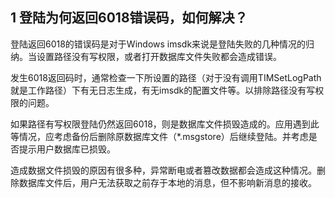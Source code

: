 ## 1 登陆为何返回6018错误码，如何解决？

登陆返回6018的错误码是对于Windows imsdk来说是登陆失败的几种情况的归纳。当设置路径没有写权限，或者打开数据库文件失败都会造成错误。

发生6018返回码时，通常检查一下所设置的路径（对于没有调用TIMSetLogPath 就是工作路径）下有无日志生成，有无imsdk的配置文件等。以排除路径没有写权限的问题。

如果路径有写权限登陆仍然返回6018，则是数据库文件损毁造成的。应用遇到此等情况，应考虑备份后删除原数据库文件（*.msgstore）后继续登陆。并考虑是否提示用户数据库已损毁。

造成数据文件损毁的原因有很多种，异常断电或者篡改数据都会造成这种情况。删除数据库文件后，用户无法获取之前存于本地的消息，但不影响新消息的接收。

